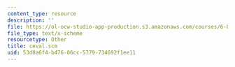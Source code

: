 ```yaml
---
content_type: resource
description: ''
file: https://ol-ocw-studio-app-production.s3.amazonaws.com/courses/6-844-computability-theory-of-and-with-scheme-spring-2003/53d0a6f4b47606cc5779734692f1ee11_ceval.scm
file_type: text/x-scheme
resourcetype: Other
title: ceval.scm
uid: 53d0a6f4-b476-06cc-5779-734692f1ee11
---
```

